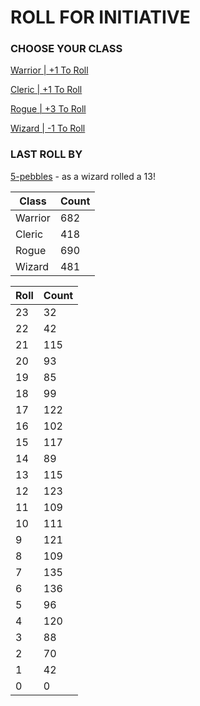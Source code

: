# ROLL FOR INITIATIVE
### CHOOSE YOUR CLASS

[Warrior | +1 To Roll](https://github.com/benjaminsampica/benjaminsampica/issues/new?title=roll%7Cwarrior&body=Just+click+%27Submit+new+issue%27.)

[Cleric | +1 To Roll](https://github.com/benjaminsampica/benjaminsampica/issues/new?title=roll%7Ccleric&body=Just+click+%27Submit+new+issue%27.)

[Rogue | +3 To Roll](https://github.com/benjaminsampica/benjaminsampica/issues/new?title=roll%7Crogue&body=Just+click+%27Submit+new+issue%27.)

[Wizard | -1 To Roll](https://github.com/benjaminsampica/benjaminsampica/issues/new?title=roll%7Cwizard&body=Just+click+%27Submit+new+issue%27.)
### LAST ROLL BY
[5-pebbles](https://www.github.com/5-pebbles) - as a wizard rolled a 13!

|Class|Count|
|-|-|
|Warrior|682|
|Cleric|418|
|Rogue|690|
|Wizard|481|

|Roll|Count|
|-|-|
|23|32
|22|42
|21|115
|20|93
|19|85
|18|99
|17|122
|16|102
|15|117
|14|89
|13|115
|12|123
|11|109
|10|111
|9|121
|8|109
|7|135
|6|136
|5|96
|4|120
|3|88
|2|70
|1|42
|0|0
